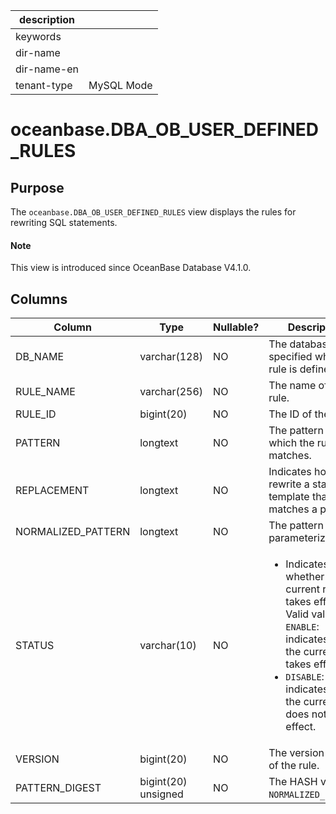 | description ||
|---|---|
| keywords ||
| dir-name ||
| dir-name-en ||
| tenant-type | MySQL Mode |

# oceanbase.DBA_OB_USER_DEFINED_RULES

## Purpose

The `oceanbase.DBA_OB_USER_DEFINED_RULES` view displays the rules for rewriting SQL statements. 

<main id="notice" type='explain'>
  <h4>Note</h4>
  <p>This view is introduced since OceanBase Database V4.1.0. </p>
</main>

## Columns

| Column | Type | Nullable? | Description |
| --- | --- | --- | --- |
| DB_NAME | varchar(128) | NO | The database name specified when the rule is defined. |
| RULE_NAME | varchar(256) | NO | The name of the rule. |
| RULE_ID | bigint(20) | NO | The ID of the rule. |
| PATTERN | longtext | NO | The pattern to which the rule matches. |
| REPLACEMENT | longtext | NO | Indicates how to rewrite a statement template that matches a pattern. |
| NORMALIZED_PATTERN | longtext | NO | The pattern after parameterization. |
| STATUS | varchar(10) | NO | <ul><li> Indicates whether the current rule takes effect. Valid values: `ENABLE`: indicates that the current rule takes effect.</li><li> `DISABLE`: indicates that the current rule does not take effect.</li></ul> |
| VERSION | bigint(20) | NO | The version number of the rule. |
| PATTERN_DIGEST | bigint(20) unsigned | NO | The HASH value of `NORMALIZED_PATTERN`. |
